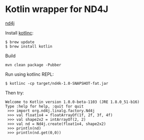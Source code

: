 # Kotlin wrapper for ND4J

[nd4j](https://github.com/deeplearning4j/nd4j)

Install [kotlinc](https://kotlinlang.org/docs/tutorials/command-line.html):

```
$ brew update
$ brew install kotlin
```

Build

```
mvn clean package -Pubber
```

Run using kotlinc REPL:

```
$ kotlinc -cp target/nd4k-1.0-SNAPSHOT-fat.jar
```

Then try:

```
Welcome to Kotlin version 1.0.0-beta-1103 (JRE 1.8.0_51-b16)
Type :help for help, :quit for quit
 >>> import org.nd4j.linalg.factory.Nd4j
 >>> val float1x4 = floatArrayOf(1f, 2f, 3f, 4f)
 >>> val shape2x2 = intArrayOf(2, 2)
 >>> val nd = Nd4j.create(float1x4, shape2x2)
 >>> println(nd)
 >>> println(nd.get(0,0))
```
